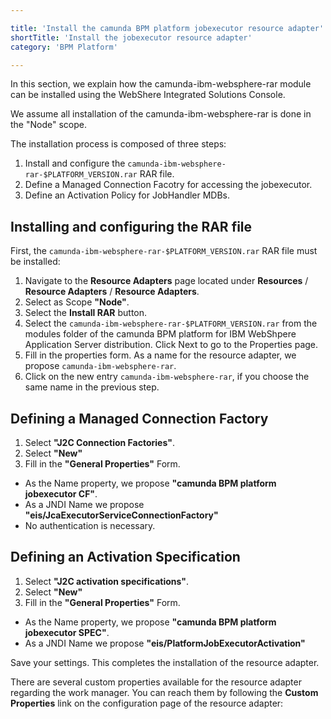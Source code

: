 ```yaml
---

title: 'Install the camunda BPM platform jobexecutor resource adapter'
shortTitle: 'Install the jobexecutor resource adapter'
category: 'BPM Platform'

---
```



In this section, we explain how the camunda-ibm-websphere-rar module can be installed using the WebShere Integrated Solutions Console.

<div class="alert alert-info">
We assume all installation of the camunda-ibm-websphere-rar is done in the "Node" scope.
</div>

The installation process is composed of three steps:

1. Install and configure the <code>camunda-ibm-websphere-rar-$PLATFORM_VERSION.rar</code> RAR file.
2. Define a Managed Connection Facotry for accessing the jobexecutor.
3. Define an Activation Policy for JobHandler MDBs.


## Installing and configuring the RAR file

First, the <code>camunda-ibm-websphere-rar-$PLATFORM_VERSION.rar</code> RAR file must be installed:

1. Navigate to the **Resource Adapters** page located under **Resources** / **Resource Adapters** / **Resource Adapters**.
2. Select as Scope **"Node"**.
3. Select the **Install RAR** button.
4. Select the <code>camunda-ibm-websphere-rar-$PLATFORM_VERSION.rar</code> from the modules folder of the camunda BPM platform for IBM WebShpere Application Server distribution. Click Next to go to the Properties page.
5. Fill in the properties form. As a name for the resource adapter, we propose <code>camunda-ibm-websphere-rar</code>.
6. Click on the new entry <code>camunda-ibm-websphere-rar</code>, if you choose the same name in the previous step.


## Defining a Managed Connection Factory

1. Select **"J2C Connection Factories"**.
2. Select **"New"**
3. Fill in the **"General Properties"** Form.
  * As the Name property, we propose **"camunda BPM platform jobexecutor CF"**.
  * As a JNDI Name we propose **"eis/JcaExecutorServiceConnectionFactory"**
  * No authentication is necessary.


## Defining an Activation Specification

1. Select **"J2C activation specifications"**.
2. Select **"New"**
3. Fill in the **"General Properties"** Form.
  * As the Name property, we propose **"camunda BPM platform jobexecutor SPEC"**.
  * As a JNDI Name we propose **"eis/PlatformJobExecutorActivation"**

Save your settings. This completes the installation of the resource adapter.

<div class="alert alert-info">
  There are several custom properties available for the resource adapter regarding the work manager. You can reach them by following the <strong>Custom Properties</strong> link on the configuration page of the resource adapter:

  <a href="ref:asset:/guides/installation-guide/was/assets/img/ra-properties.png" target="_blank">
    <img class="tile" src="ref:asset:/guides/installation-guide/was/assets/img/ra-properties.png" alt=""/>
  </a>
</div>